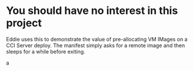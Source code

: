 # You should have no interest in this project

Eddie uses this to demonstrate the value of pre-allocating VM IMages on a CCI Server deploy.
The manifest simply asks for a remote image and then sleeps for a while before exiting.

a
